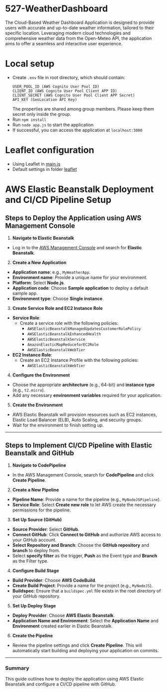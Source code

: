 # 527-WeatherDashboard

The Cloud-Based Weather Dashboard Application is designed to provide users with accurate and up-to-date weather information, tailored to their specific location. Leveraging modern cloud technologies and comprehensive weather data from the Open-Meteo API, the application aims to offer a seamless and interactive user experience.

# Local setup

- Create `.env` file in root directory, which should contain:
  ```env
  USER_POOL_ID (AWS Cognito User Pool ID)
  CLIENT_ID (AWS Cognito User Pool Client APP ID)
  CLIENT_SECRET (AWS Cognito User Pool Client APP Secret)
  API_KEY (GeoLocation API Key)
  ```
  The properties are shared among group members.
  Please keep them secret only inside the group.
- Run `npm install`
- Run `node app.js` to start the application
- If successful, you can access the application at `localhost:3000`

# Leaflet configuration
- Using Leaflet in [main.js](public%2Fjs%2Fmain.js)
- Default settings in folder [leaflet](public/leaflet)

# AWS Elastic Beanstalk Deployment and CI/CD Pipeline Setup

## Steps to Deploy the Application using AWS Management Console

1. **Navigate to Elastic Beanstalk**
  - Log in to the [AWS Management Console](https://aws.amazon.com/console/) and search for **Elastic Beanstalk**.

2. **Create a New Application**
  - **Application name**: e.g., `MyWeatherApp`.
  - **Environment name**: Provide a unique name for your environment.
  - **Platform**: Select **Node.js**.
  - **Application code**: Choose **Sample application** to deploy a default sample app.
  - **Environment type**: Choose **Single instance**.

3. **Create Service Role and EC2 Instance Role**
  - **Service Role**:
    - Create a service role with the following policies:
      - `AWSElasticBeanstalkManagedUpdatesCustomerRolePolicy`
      - `AWSElasticBeanstalkEnhancedHealth`
      - `AWSElasticBeanstalkService`
      - `AmazonElasticMapReduceforEC2Role`
      - `AWSElasticBeanstalkWebTier`
  - **EC2 Instance Role**:
    - Create an EC2 Instance Profile with the following policies:
      - `AWSElasticBeanstalkWebTier`

4. **Configure the Environment**
  - Choose the appropriate **architecture** (e.g., 64-bit) and **instance type** (e.g., `t2.micro`).
  - Add any necessary **environment variables** required for your application.

5. **Create the Environment**
  - AWS Elastic Beanstalk will provision resources such as EC2 instances, Elastic Load Balancer (ELB), Auto Scaling, and security groups.
  - Wait for the environment to finish setting up.

---

## Steps to Implement CI/CD Pipeline with Elastic Beanstalk and GitHub

1. **Navigate to CodePipeline**
  - In the AWS Management Console, search for **CodePipeline** and click **Create Pipeline**.

2. **Create a New Pipeline**
  - **Pipeline Name**: Provide a name for the pipeline (e.g., `MyNodeJSPipeline`).
  - **Service Role**: Select **Create new role** to let AWS create the necessary permissions for the pipeline.

3. **Set Up Source (GitHub)**
  - **Source Provider**: Select **GitHub**.
  - **Connect GitHub**: Click **Connect to GitHub** and authorize AWS access to your GitHub account.
  - **Select Repository and Branch**: Choose the **GitHub repository** and **branch** to deploy from.
  - Select **specify filter** as the trigger, **Push** as the Event type and **Branch** as the Filter type.

4. **Configure Build Stage**
  - **Build Provider**: Choose **AWS CodeBuild**.
  - **Create Build Project**: Provide a name for the project (e.g., `MyNodeJS`).
  - **Buildspec**: Ensure that a `buildspec.yml` file exists in the root directory of your GitHub repository.

5. **Set Up Deploy Stage**
  - **Deploy Provider**: Choose **AWS Elastic Beanstalk**.
  - **Application Name and Environment**: Select the **Application Name** and **Environment** created earlier in Elastic Beanstalk.

6. **Create the Pipeline**
  - Review the pipeline settings and click **Create Pipeline**. This will automatically start building and deploying your application on commits.

---

### Summary

This guide outlines how to deploy the application using AWS Elastic Beanstalk and configure a CI/CD pipeline with GitHub. 
